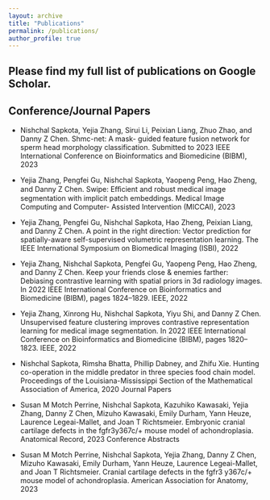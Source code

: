 ```yaml
---
layout: archive
title: "Publications"
permalink: /publications/
author_profile: true
---
```


Please find my full list of publications on Google Scholar.
---

## Conference/Journal Papers
* Nishchal Sapkota, Yejia Zhang, Sirui Li, Peixian Liang, Zhuo Zhao, and Danny Z Chen. Shmc-net: A mask-
guided feature fusion network for sperm head morphology classification. Submitted to 2023 IEEE International
Conference on Bioinformatics and Biomedicine (BIBM), 2023

* Yejia Zhang, Pengfei Gu, Nishchal Sapkota, Yaopeng Peng, Hao Zheng, and Danny Z Chen. Swipe: Eﬀicient and
robust medical image segmentation with implicit patch embeddings. Medical Image Computing and Computer-
Assisted Intervention (MICCAI), 2023

* Yejia Zhang, Pengfei Gu, Nishchal Sapkota, Hao Zheng, Peixian Liang, and Danny Z Chen. A point in the
right direction: Vector prediction for spatially-aware self-supervised volumetric representation learning. The
IEEE International Symposium on Biomedical Imaging (ISBI), 2022

* Yejia Zhang, Nishchal Sapkota, Pengfei Gu, Yaopeng Peng, Hao Zheng, and Danny Z Chen. Keep your friends
close & enemies farther: Debiasing contrastive learning with spatial priors in 3d radiology images. In 2022
IEEE International Conference on Bioinformatics and Biomedicine (BIBM), pages 1824–1829. IEEE, 2022

* Yejia Zhang, Xinrong Hu, Nishchal Sapkota, Yiyu Shi, and Danny Z Chen. Unsupervised feature clustering
improves contrastive representation learning for medical image segmentation. In 2022 IEEE International
Conference on Bioinformatics and Biomedicine (BIBM), pages 1820–1823. IEEE, 2022

* Nishchal Sapkota, Rimsha Bhatta, Phillip Dabney, and Zhifu Xie. Hunting co-operation in the middle predator in three species food chain model. Proceedings of the Louisiana-Mississippi Section of the Mathematical
Association of America, 2020
Journal Papers

* Susan M Motch Perrine, Nishchal Sapkota, Kazuhiko Kawasaki, Yejia Zhang, Danny Z Chen, Mizuho Kawasaki,
Emily Durham, Yann Heuze, Laurence Legeai-Mallet, and Joan T Richtsmeier. Embryonic cranial cartilage
defects in the fgfr3y367c/+ mouse model of achondroplasia. Anatomical Record, 2023
Conference Abstracts

* Susan M Motch Perrine, Nishchal Sapkota, Yejia Zhang, Danny Z Chen, Mizuho Kawasaki, Emily Durham,
Yann Heuze, Laurence Legeai-Mallet, and Joan T Richtsmeier. Cranial cartilage defects in the fgfr3 y367c/+
mouse model of achondroplasia. American Association for Anatomy, 2023




